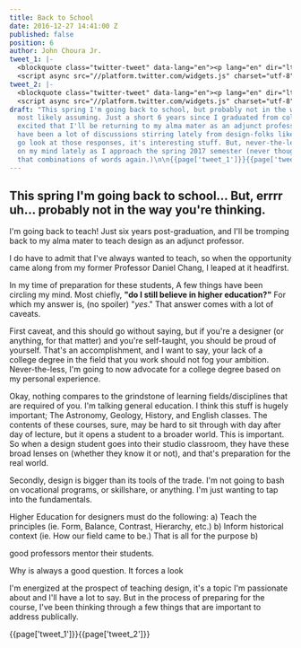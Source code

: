 ```yaml
---
title: Back to School
date: 2016-12-27 14:41:00 Z
published: false
position: 6
author: John Choura Jr.
tweet_1: |-
  <blockquote class="twitter-tweet" data-lang="en"><p lang="en" dir="ltr">Designers: do you have a college degree?</p>&mdash; Dann Petty (@DannPetty) <a href="https://twitter.com/DannPetty/status/804766109408759808">December 2, 2016</a></blockquote>
  <script async src="//platform.twitter.com/widgets.js" charset="utf-8"></script>
tweet_2: |-
  <blockquote class="twitter-tweet" data-lang="en"><p lang="en" dir="ltr">Should we be requiring a college degree for design? Some of the best designers I know have no college degree at all — not even high school. <a href="https://t.co/E6erO32cBG">https://t.co/E6erO32cBG</a></p>&mdash; Dann Petty (@DannPetty) <a href="https://twitter.com/DannPetty/status/804770214361513984">December 2, 2016</a></blockquote>
  <script async src="//platform.twitter.com/widgets.js" charset="utf-8"></script>
draft: "This spring I'm going back to school, but probably not in the way that you're
  most likely assuming. Just a short 6 years since I graduated from college and I'm
  excited that I'll be returning to my alma mater as an adjunct professor.  \n\nThere
  have been a lot of discussions stirring lately from design-folks like [@DannPetty](https://twitter.com/DannPetty/status/804770214361513984),
  go look at those responses, it's interesting stuff. But, never-the-less, it's been
  on my mind lately as I approach the spring 2017 semester (never thought I'd say
  that combinations of words again.)\n\n{{page['tweet_1']}}{{page['tweet_2']}}\n"
---
```


## This spring I'm going back to school... But, errrr uh... probably not in the way you're thinking. 

I'm going back to teach! Just six years post-graduation, and I'll be tromping back to my alma mater to teach design as an adjunct professor. 

I do have to admit that I've always wanted to teach, so when the opportunity came along from my former Professor Daniel Chang, I leaped at it headfirst. 

In my time of preparation for these students, A few things have been circling my mind. Most chiefly, **"do I still believe in higher education?"** For which my answer is, (no spoiler) "*yes*." That answer comes with a lot of caveats.


First caveat, and this should go without saying, but if you're a designer (or anything, for that matter) and you're self-taught, you should be proud of yourself. That's an accomplishment, and I want to say, your lack of a college degree in the field that you work should not fog your ambition. Never-the-less, I'm going to now advocate for a college degree based on my personal experience.

Okay, nothing compares to the grindstone of learning fields/disciplines that are required of you. I'm talking general education. I think this stuff is hugely important; The Astronomy, Geology, History, and English classes. The contents of these courses, sure, may be hard to sit through with day after day of lecture, but it opens a student to a broader world. This is important. So when a design student goes into their studio classroom, they have these broad lenses on (whether they know it or not), and that's preparation for the real world. 

Secondly, design is bigger than its tools of the trade. I'm not going to bash on vocational programs, or skillshare, or anything. I'm just wanting to tap into the fundamentals. 

Higher Education for designers must do the following:
a) Teach the principles (ie. Form, Balance, Contrast, Hierarchy, etc.)
b) Inform historical context (ie. How our field came to be.)
That is all for the purpose
b) 

good professors mentor their students.

Why is always a good question. It forces a look 

I'm energized at the prospect of teaching design, it's a topic I'm passionate about and I'll have a lot to say. But in the process of preparing for the course, I've been thinking through a few things that are important to address publically. 


{{page['tweet_1']}}{{page['tweet_2']}}

